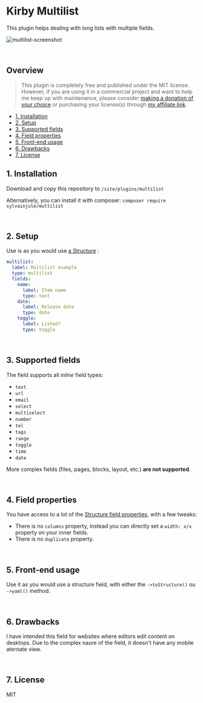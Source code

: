 # Kirby Multilist

This plugin helps dealing with long lists with multiple fields.

![multilist-screenshot](https://user-images.githubusercontent.com/14079751/110128561-3967cd00-7dc7-11eb-96cd-f8522de39f8b.png)

<br/>

## Overview

> This plugin is completely free and published under the MIT license. However, if you are using it in a commercial project and want to help me keep up with maintenance, please consider [making a donation of your choice](https://paypal.me/sylvainjl) or purchasing your license(s) through [my affiliate link](https://a.paddle.com/v2/click/1129/36369?link=1170).

- [1. Installation](#1-installation)
- [2. Setup](#2-setup)
- [3. Supported fields](#3-field-types)
- [4. Field properties](#4-field-properties)
- [5. Front-end usage](#5-front-end-usage)
- [6. Drawbacks](#6-drawbacks)
- [7. License](#7-license)

## 1. Installation

Download and copy this repository to ```/site/plugins/multilist```

Alternatively, you can install it with composer: ```composer require sylvainjule/multilist```

<br/>

## 2. Setup

Use is as you would use [a Structure](https://getkirby.com/docs/reference/panel/fields/structure) :

```yaml
multilist:
  label: Multilist example
  type: multilist
  fields:
    name:
      label: Item name
      type: text
    date:
      label: Release date
      type: date
    toggle:
      label: Listed?
      type: toggle
```

<br/>

## 3. Supported fields

The field supports all *inline* field types:

- `text`
- `url`
- `email`
- `select`
- `multiselect`
- `number`
- `tel`
- `tags`
- `range`
- `toggle`
- `time`
- `date`

More complex fields (files, pages, blocks, layout, etc.) **are not supported**.

<br/>

## 4. Field properties

You have access to a lot of the [Structure field properties](https://getkirby.com/docs/reference/panel/fields/structure#field-properties), with a few tweaks:

- There is no `columns` property, instead you can directly set a `width: x/x` property on your inner fields.
- There is no `duplicate` property.

<br/>

## 5. Front-end usage

Use it as you would use a structure field, with either the `->toStructure()` ou `->yaml()` method.

<br/>

## 6. Drawbacks

I have intended this field for websites where editors edit content on desktops. Due to the complex naure of the field, it doesn't have any mobile aternate view.

<br/>

## 7. License

MIT
